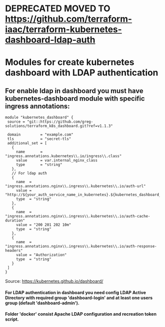 # DEPRECATED MOVED TO https://github.com/terraform-iaac/terraform-kubernetes-dashboard-ldap-auth

# Modules for create kubernetes dashboard with LDAP authentication  

## For enable ldap in dashboard you must have kubernetes-dashboard module with specific ingress annotations:
 ```shell script
module "kubernetes_dashboard" {
  source = "git::https://github.com/greg-solutions/terraform_k8s_dashboard.git?ref=v1.1.3"

  domain         = "example.com"
  tls            = "secret-tls"
  additional_set = [
    {
      name       = "ingress.annotations.kubernetes\\.io/ingress\\.class"
      value      = var.internal_nginx_class
      type       = "string"
    },
    // For ldap auth
    {
      name  = "ingress.annotations.nginx\\.ingress\\.kubernetes\\.io/auth-url"
      value = "http://${your_auth_service_name_in_kubernetes}.${kubernetes_dashboard_namespace}.svc.cluster.local/"
      type  = "string"
    },
    {
      name  = "ingress.annotations.nginx\\.ingress\\.kubernetes\\.io/auth-cache-duration"
      value = "200 201 202 10m"
      type  = "string"
    },
    {
      name  = "ingress.annotations.nginx\\.ingress\\.kubernetes\\.io/auth-response-headers"
      value = "Authorization"
      type  = "string"
    }
  ]
}
 ```


Source: https://kubernetes.github.io/dashboard/

#### For LDAP authentication in dashboard you need config LDAP Active Directory with required group 'dashboard-login' and at least one users group (default 'dashboard-admin').

#### Folder 'docker' consist Apache LDAP configuration and recreation token script.